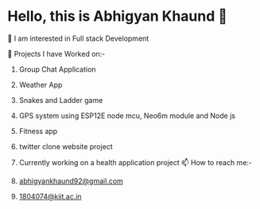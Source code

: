 # Hello, this is Abhigyan Khaund 👋

👀 I am interested in Full stack Development

🌱 Projects I have Worked on:-

1) Group Chat Application
2) Weather App
3) Snakes and Ladder game
4) GPS system using ESP12E node mcu, Neo6m module and Node js
5) Fitness app
6) twitter clone website project
7) Currently working on a health application project
📫 How to reach me:-

1) abhigyankhaund92@gmail.com
2) 1804074@kiit.ac.in

